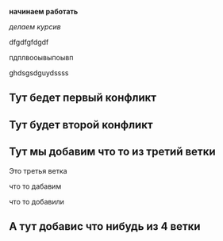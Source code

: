 **начинаем работать**

*делаем курсив*

dfgdfgfdgdf

пдплвооывыпоывп

ghdsgsdguydssss

## Тут бедет первый конфликт 

## Тут будет второй конфликт

## Тут мы добавим что то из третий ветки

Это третья ветка 

что то дабавим

что то добавили 

## А тут добавис что нибудь из 4 ветки